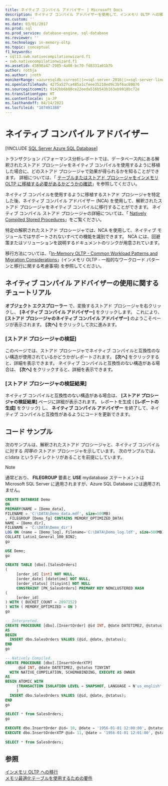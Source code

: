 ```yaml
---
title: ネイティブ コンパイル アドバイザー | Microsoft Docs
description: ネイティブ コンパイル アドバイザーを使用して、インメモリ OLTP への移行の一部として、解釈されたストアド プロシージャをネイティブ コンパイルに移行する方法について説明します。
ms.custom: ''
ms.date: 03/01/2017
ms.prod: sql
ms.prod_service: database-engine, sql-database
ms.reviewer: ''
ms.technology: in-memory-oltp
ms.topic: conceptual
f1_keywords:
- sql13.swb.nativecompilationwizard.f1
- swb.nativecompilationwizard.f1
ms.assetid: d3898a47-2985-4a08-bc70-fd8331a01b7b
author: rothja
ms.author: jroth
monikerRange: =azuresqldb-current||>=sql-server-2016||>=sql-server-linux-2017||=azuresqldb-mi-current
ms.openlocfilehash: 4275a527ca485a1cfeee35210ed9c3bf6ac89876
ms.sourcegitcommit: 9142bb6b80ce22eeda516b543b163eb9918bc72e
ms.translationtype: HT
ms.contentlocale: ja-JP
ms.lasthandoff: 04/14/2021
ms.locfileid: "107491388"
---
```

# <a name="native-compilation-advisor"></a>ネイティブ コンパイル アドバイザー
[!INCLUDE [SQL Server Azure SQL Database](../../includes/applies-to-version/sql-asdb.md)]

  トランザクション パフォーマンス分析レポートでは、データベース内にある解釈されたストアド プロシージャをネイティブ コンパイルを使用するように移植した場合に、どのストアド プロシージャで効果が得られるかを知ることができます。 詳細については、「 [テーブルまたはストアド プロシージャをインメモリ OLTP に移植する必要があるかどうかの確認](../../relational-databases/in-memory-oltp/determining-if-a-table-or-stored-procedure-should-be-ported-to-in-memory-oltp.md)」を参照してください。  
  
 ネイティブ コンパイルを使用するように移植するストアド プロシージャを特定した後、ネイティブ コンパイル アドバイザー (NCA) を使用して、解釈されたストアド プロシージャをネイティブ コンパイルに移行することができます。 ネイティブ コンパイル ストアド プロシージャの詳細については、「 [Natively Compiled Stored Procedures](./a-guide-to-query-processing-for-memory-optimized-tables.md)」をご覧ください。  
  
 特定の解釈されたストアド プロシージャでは、NCA を使用して、ネイティブ モジュールではサポートされないすべての機能を識別できます。 NCA には、回避策またはソリューションを説明するドキュメントのリンクが用意されています。  
  
 移行方法については、「[In-Memory OLTP - Common Workload Patterns and Migration Considerations](/previous-versions/dn673538(v=msdn.10))」(インメモリ OLTP - 一般的なワークロード パターンと移行に関する考慮事項) を参照してください。  
  
## <a name="walkthrough-using-the-native-compilation-advisor"></a>ネイティブ コンパイル アドバイザーの使用に関するチュートリアル  
 **オブジェクト エクスプローラー** で、変換するストアド プロシージャを右クリックし、 **[ネイティブ コンパイル アドバイザー]** をクリックします。 これにより、 **[ストアド プロシージャのネイティブ コンパイル アドバイザー]** のようこそページが表示されます。 **[次へ]** をクリックして次に進みます。  
  
### <a name="stored-procedure-validation"></a>[ストアド プロシージャの検証]  
 このページでは、ストアド プロシージャでネイティブ コンパイルと互換性のない構造が使用されているかどうかがレポートされます。 **[次へ]** をクリックすると、詳細を表示できます。 ネイティブ コンパイルと互換性のない構造がある場合は、 **[次へ]** をクリックすると、詳細を表示できます。  
  
### <a name="stored-procedure-validation-result"></a>[ストアド プロシージャの検証結果]  
 ネイティブ コンパイルと互換性のない構造がある場合は、 **[ストアド プロシージャの検証結果]** ページに詳細が表示されます。 レポートを生成 ( **[レポートの生成]** をクリック) し、 **ネイティブ コンパイル アドバイザー** を終了して、ネイティブ コンパイルと互換性があるようにコードを更新できます。  
  
## <a name="code-sample"></a>コード サンプル  
 次のサンプルは、解釈されたストアド プロシージャと、ネイティブ コンパイルに対する *同等の* ストアド プロシージャを示しています。 次のサンプルでは、c:\data というディレクトリがあることを前提にしています。  
  
> [!NOTE]  
>  通常どおり、 **FILEGROUP** 要素と **USE** mydatabase ステートメントは Microsoft SQL Server に適用されますが、Azure SQL Database には適用されません。  
  
```sql  
CREATE DATABASE Demo  
ON  
PRIMARY(NAME = [Demo_data],  
FILENAME = 'C:\DATA\Demo_data.mdf', size=500MB)  
, FILEGROUP [Demo_fg] CONTAINS MEMORY_OPTIMIZED_DATA(  
NAME = [Demo_dir],  
FILENAME = 'C:\DATA\Demo_dir')  
LOG ON (name = [Demo_log], Filename='C:\DATA\Demo_log.ldf', size=500MB)  
COLLATE Latin1_General_100_BIN2;  
go  
  
USE Demo;  
go  
  
CREATE TABLE [dbo].[SalesOrders]  
(  
     [order_id] [int] NOT NULL,  
     [order_date] [datetime] NOT NULL,  
     [order_status] [tinyint] NOT NULL  
     CONSTRAINT [PK_SalesOrders] PRIMARY KEY NONCLUSTERED HASH   
(  
     [order_id]  
) WITH ( BUCKET_COUNT = 2097152)  
) WITH ( MEMORY_OPTIMIZED = ON )  
go  
  
-- Interpreted.  
CREATE PROCEDURE [dbo].[InsertOrder] @id INT, @date DATETIME2, @status TINYINT  
AS   
BEGIN   
  INSERT dbo.SalesOrders VALUES (@id, @date, @status);  
END  
go  
  
-- Natively Compiled.  
CREATE PROCEDURE [dbo].[InsertOrderXTP]  
      @id INT, @date DATETIME2, @status TINYINT  
  WITH NATIVE_COMPILATION, SCHEMABINDING, EXECUTE AS OWNER  
AS   
BEGIN ATOMIC WITH   
     (TRANSACTION ISOLATION LEVEL = SNAPSHOT, LANGUAGE = N'us_english'  
     )  
  INSERT dbo.SalesOrders VALUES (@id, @date, @status);  
END  
go  
  
SELECT * from SalesOrders;  
go  
  
EXECUTE dbo.InsertOrder @id= 10, @date = '1956-01-01 12:00:00', @status = 1;  
EXECUTE dbo.InsertOrderXTP @id= 11, @date = '1956-01-01 12:01:00', @status = 2;  
  
SELECT * from SalesOrders;  
```  
  
## <a name="see-also"></a>参照  
 [インメモリ OLTP への移行](./plan-your-adoption-of-in-memory-oltp-features-in-sql-server.md)   
 [メモリ最適化テーブルを使用するための要件](../../relational-databases/in-memory-oltp/requirements-for-using-memory-optimized-tables.md)  
  

